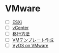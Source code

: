 # VMware
- [ ] [ESXi](Esxi)
- [ ] [vCenter](vCenter)
- [ ] [移行方法](Migration)
- [ ] [VMテンプレート作成](Template)
- [ ] [VyOS on VMware](VyOS_On_VMware)
